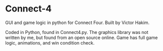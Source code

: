 # Connect-4
GUI and game logic in python for Connect Four. Built by Victor Hakim.

Coded in Python, found in Connect4.py. The graphics library was not written by me, but found from an open source online.
Game has full game logic, animations, and win condition check.
